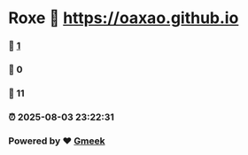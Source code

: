 # Roxe :link: https://oaxao.github.io 
### :page_facing_up: [1](https://oaxao.github.io/tag.html) 
### :speech_balloon: 0 
### :hibiscus: 11 
### :alarm_clock: 2025-08-03 23:22:31 
### Powered by :heart: [Gmeek](https://github.com/Meekdai/Gmeek)
